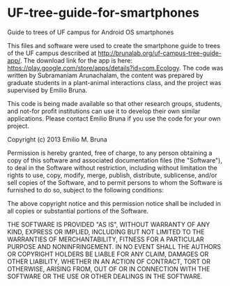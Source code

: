 UF-tree-guide-for-smartphones
=============================

Guide to trees of UF campus for Android OS smartphones

This files and software were used to create the smartphone guide to trees of the UF campus described at http://brunalab.org/uf-campus-tree-guide-app/. The download link for the app is here: https://play.google.com/store/apps/details?id=com.Ecology. The code was written by Subramaniam Arunachalam, the content was prepared by graduate students in a plant-animal interactions class, and the project was supervised by Emilio Bruna.

This code is being made available so that other research groups, students, and not-for profit institutions can use it to develop their own similar applications. Please contact Emilio Bruna if you use the code for your own project.

Copyright (c) 2013 Emilio M. Bruna

Permission is hereby granted, free of charge, to any person obtaining a copy of this software and associated documentation files (the "Software"), to deal in the Software without restriction, including without limitation the rights to use, copy, modify, merge, publish, distribute, sublicense, and/or sell copies of the Software, and to permit persons to whom the Software is furnished to do so, subject to the following conditions:

The above copyright notice and this permission notice shall be included in all copies or substantial portions of the Software.

THE SOFTWARE IS PROVIDED "AS IS", WITHOUT WARRANTY OF ANY KIND, EXPRESS OR IMPLIED, INCLUDING BUT NOT LIMITED TO THE WARRANTIES OF MERCHANTABILITY, FITNESS FOR A PARTICULAR PURPOSE AND NONINFRINGEMENT. IN NO EVENT SHALL THE AUTHORS OR COPYRIGHT HOLDERS BE LIABLE FOR ANY CLAIM, DAMAGES OR OTHER LIABILITY, WHETHER IN AN ACTION OF CONTRACT, TORT OR OTHERWISE, ARISING FROM, OUT OF OR IN CONNECTION WITH THE SOFTWARE OR THE USE OR OTHER DEALINGS IN THE SOFTWARE.
